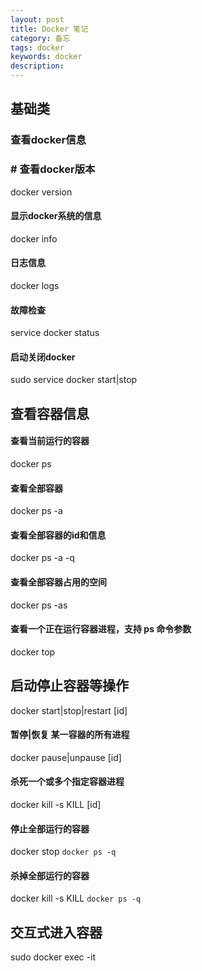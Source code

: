 ```yaml
---
layout: post
title: Docker 笔记
category: 备忘
tags: docker
keywords: docker
description: 
---
```

<!-- more-->
## 基础类
### 查看docker信息
### # 查看docker版本
docker version
#### 显示docker系统的信息
docker info
#### 日志信息
docker logs
#### 故障检查
service docker status
#### 启动关闭docker
sudo service docker start|stop

## 查看容器信息

#### 查看当前运行的容器
docker ps
#### 查看全部容器
docker ps -a
#### 查看全部容器的id和信息
docker ps -a -q
#### 查看全部容器占用的空间
docker ps -as
#### 查看一个正在运行容器进程，支持 ps 命令参数
docker top

## 启动停止容器等操作
docker start|stop|restart [id]

#### 暂停|恢复 某一容器的所有进程
docker pause|unpause [id]

#### 杀死一个或多个指定容器进程
docker kill -s KILL [id]

#### 停止全部运行的容器
docker stop `docker ps -q`

#### 杀掉全部运行的容器

docker kill -s KILL `docker ps -q`

## 交互式进入容器
sudo docker exec -it